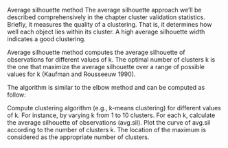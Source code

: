 Average silhouette method
The average silhouette approach we’ll be described comprehensively in the chapter cluster validation statistics. Briefly, it measures the quality of a clustering. That is, it determines how well each object lies within its cluster. A high average silhouette width indicates a good clustering.

Average silhouette method computes the average silhouette of observations for different values of k. The optimal number of clusters k is the one that maximize the average silhouette over a range of possible values for k (Kaufman and Rousseeuw 1990).

The algorithm is similar to the elbow method and can be computed as follow:

Compute clustering algorithm (e.g., k-means clustering) for different values of k. For instance, by varying k from 1 to 10 clusters.
For each k, calculate the average silhouette of observations (avg.sil).
Plot the curve of avg.sil according to the number of clusters k.
The location of the maximum is considered as the appropriate number of clusters.
